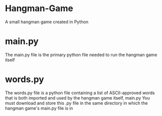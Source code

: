 # Hangman-Game
A small hangman game created in Python

# main.py
The main.py file is the primary python file needed to run the hangman game itself

# words.py
The words.py file is a python file containing a list of ASCII-approved words that is both imported and used by the hangman game itself, main.py
You must download and store this .py file in the same directory in which the hangman game's main.py file is in
